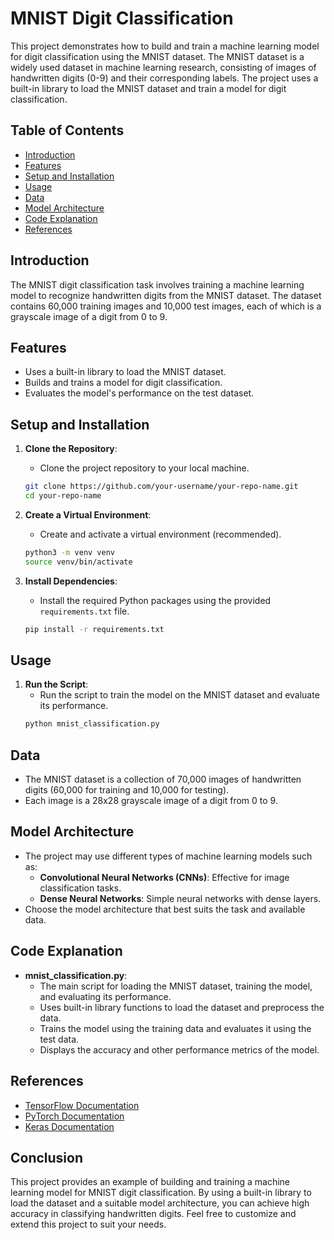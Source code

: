 # MNIST Digit Classification

This project demonstrates how to build and train a machine learning model for digit classification using the MNIST dataset. The MNIST dataset is a widely used dataset in machine learning research, consisting of images of handwritten digits (0-9) and their corresponding labels. The project uses a built-in library to load the MNIST dataset and train a model for digit classification.

## Table of Contents
- [Introduction](#introduction)
- [Features](#features)
- [Setup and Installation](#setup-and-installation)
- [Usage](#usage)
- [Data](#data)
- [Model Architecture](#model-architecture)
- [Code Explanation](#code-explanation)
- [References](#references)

## Introduction

The MNIST digit classification task involves training a machine learning model to recognize handwritten digits from the MNIST dataset. The dataset contains 60,000 training images and 10,000 test images, each of which is a grayscale image of a digit from 0 to 9.

## Features

- Uses a built-in library to load the MNIST dataset.
- Builds and trains a model for digit classification.
- Evaluates the model's performance on the test dataset.

## Setup and Installation

1. **Clone the Repository**:
    - Clone the project repository to your local machine.
    ```bash
    git clone https://github.com/your-username/your-repo-name.git
    cd your-repo-name
    ```

2. **Create a Virtual Environment**:
    - Create and activate a virtual environment (recommended).
    ```bash
    python3 -m venv venv
    source venv/bin/activate
    ```

3. **Install Dependencies**:
    - Install the required Python packages using the provided `requirements.txt` file.
    ```bash
    pip install -r requirements.txt
    ```

## Usage

1. **Run the Script**:
    - Run the script to train the model on the MNIST dataset and evaluate its performance.
    ```bash
    python mnist_classification.py
    ```

## Data

- The MNIST dataset is a collection of 70,000 images of handwritten digits (60,000 for training and 10,000 for testing).
- Each image is a 28x28 grayscale image of a digit from 0 to 9.

## Model Architecture

- The project may use different types of machine learning models such as:
    - **Convolutional Neural Networks (CNNs)**: Effective for image classification tasks.
    - **Dense Neural Networks**: Simple neural networks with dense layers.
- Choose the model architecture that best suits the task and available data.

## Code Explanation

- **mnist_classification.py**:
    - The main script for loading the MNIST dataset, training the model, and evaluating its performance.
    - Uses built-in library functions to load the dataset and preprocess the data.
    - Trains the model using the training data and evaluates it using the test data.
    - Displays the accuracy and other performance metrics of the model.

## References

- [TensorFlow Documentation](https://www.tensorflow.org/)
- [PyTorch Documentation](https://pytorch.org/)
- [Keras Documentation](https://keras.io/)

## Conclusion

This project provides an example of building and training a machine learning model for MNIST digit classification. By using a built-in library to load the dataset and a suitable model architecture, you can achieve high accuracy in classifying handwritten digits. Feel free to customize and extend this project to suit your needs.
